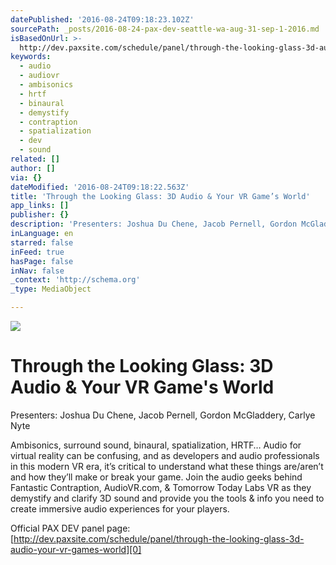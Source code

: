 ```yaml
---
datePublished: '2016-08-24T09:18:23.102Z'
sourcePath: _posts/2016-08-24-pax-dev-seattle-wa-aug-31-sep-1-2016.md
isBasedOnUrl: >-
  http://dev.paxsite.com/schedule/panel/through-the-looking-glass-3d-audio-your-vr-games-world
keywords:
  - audio
  - audiovr
  - ambisonics
  - hrtf
  - binaural
  - demystify
  - contraption
  - spatialization
  - dev
  - sound
related: []
author: []
via: {}
dateModified: '2016-08-24T09:18:22.563Z'
title: 'Through the Looking Glass: 3D Audio & Your VR Game’s World'
app_links: []
publisher: {}
description: 'Presenters: Joshua Du Chene, Jacob Pernell, Gordon McGladdery, Carlye Nyte'
inLanguage: en
starred: false
inFeed: true
hasPage: false
inNav: false
_context: 'http://schema.org'
_type: MediaObject

---
```

![](https://the-grid-user-content.s3-us-west-2.amazonaws.com/b1ed1f44-f067-415a-96e5-1bd071a4f619.jpg)

# Through the Looking Glass: 3D Audio & Your VR Game's World

Presenters: Joshua Du Chene, Jacob Pernell, Gordon McGladdery, Carlye Nyte

<article style=""><p>Ambisonics, surround sound, binaural, spatialization, HRTF… Audio for virtual reality can be confusing, and as developers and audio professionals in this modern VR era, it’s critical to understand what these things are/aren’t and how they’ll make or break your game. Join the audio geeks behind Fantastic Contraption, AudioVR.com, &amp; Tomorrow Today Labs VR as they demystify and clarify 3D sound and provide you the tools &amp; info you need to create immersive audio experiences for your players.</p></article>

Official PAX DEV panel page: [http://dev.paxsite.com/schedule/panel/through-the-looking-glass-3d-audio-your-vr-games-world][0]

[0]: http://dev.paxsite.com/schedule/panel/through-the-looking-glass-3d-audio-your-vr-games-world